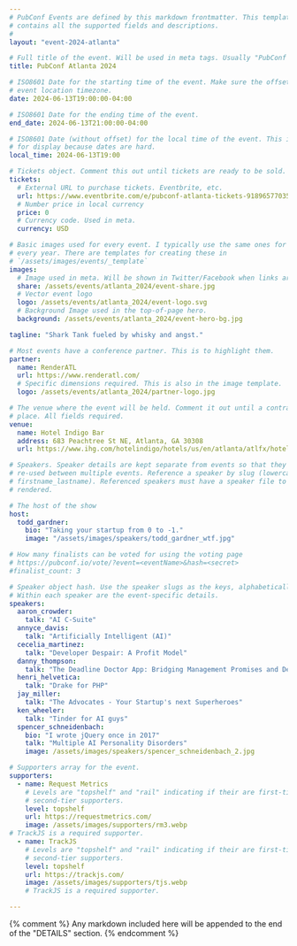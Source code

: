 ```yaml
---
# PubConf Events are defined by this markdown frontmatter. This template
# contains all the supported fields and descriptions.
#
layout: "event-2024-atlanta"

# Full title of the event. Will be used in meta tags. Usually "PubConf City Year"
title: PubConf Atlanta 2024

# ISO8601 Date for the starting time of the event. Make sure the offset is in the
# event location timezone.
date: 2024-06-13T19:00:00-04:00

# ISO8601 Date for the ending time of the event.
end_date: 2024-06-13T21:00:00-04:00

# ISO8601 Date (without offset) for the local time of the event. This is used
# for display because dates are hard.
local_time: 2024-06-13T19:00

# Tickets object. Comment this out until tickets are ready to be sold.
tickets:
  # External URL to purchase tickets. Eventbrite, etc.
  url: https://www.eventbrite.com/e/pubconf-atlanta-tickets-918965770357
  # Number price in local currency
  price: 0
  # Currency code. Used in meta.
  currency: USD

# Basic images used for every event. I typically use the same ones for a location
# every year. There are templates for creating these in
# `/assets/images/events/_template`
images:
  # Image used in meta. Will be shown in Twitter/Facebook when links are shared.
  share: /assets/events/atlanta_2024/event-share.jpg
  # Vector event logo
  logo: /assets/events/atlanta_2024/event-logo.svg
  # Background Image used in the top-of-page hero.
  background: /assets/events/atlanta_2024/event-hero-bg.jpg

tagline: "Shark Tank fueled by whisky and angst."

# Most events have a conference partner. This is to highlight them.
partner:
  name: RenderATL
  url: https://www.renderatl.com/
  # Specific dimensions required. This is also in the image template.
  logo: /assets/events/atlanta_2024/partner-logo.jpg

# The venue where the event will be held. Comment it out until a contract is in
# place. All fields required.
venue:
  name: Hotel Indigo Bar
  address: 683 Peachtree St NE, Atlanta, GA 30308
  url: https://www.ihg.com/hotelindigo/hotels/us/en/atlanta/atlfx/hoteldetail

# Speakers. Speaker details are kept separate from events so that they can be
# re-used between multiple events. Reference a speaker by slug (lowercase,
# firstname_lastname). Referenced speakers must have a speaker file to be
# rendered.

# The host of the show
host:
  todd_gardner:
    bio: "Taking your startup from 0 to -1."
    image: "/assets/images/speakers/todd_gardner_wtf.jpg"

# How many finalists can be voted for using the voting page
# https://pubconf.io/vote/?event=<eventName>&hash=<secret>
#finalist_count: 3

# Speaker object hash. Use the speaker slugs as the keys, alphabetically listed.
# Within each speaker are the event-specific details.
speakers:
  aaron_crowder:
    talk: "AI C-Suite"
  annyce_davis:
    talk: "Artificially Intelligent (AI)"
  cecelia_martinez:
    talk: "Developer Despair: A Profit Model"
  danny_thompson:
    talk: "The Deadline Doctor App: Bridging Management Promises and Developer Realities."
  henri_helvetica:
    talk: "Drake for PHP"
  jay_miller:
    talk: "The Advocates - Your Startup's next Superheroes"
  ken_wheeler:
    talk: "Tinder for AI guys"
  spencer_schneidenbach:
    bio: "I wrote jQuery once in 2017"
    talk: "Multiple AI Personality Disorders"
    image: /assets/images/speakers/spencer_schneidenbach_2.jpg

# Supporters array for the event.
supporters:
  - name: Request Metrics
    # Levels are "topshelf" and "rail" indicating if their are first-tier or
    # second-tier supporters.
    level: topshelf
    url: https://requestmetrics.com/
    image: /assets/images/supporters/rm3.webp
# TrackJS is a required supporter.
  - name: TrackJS
    # Levels are "topshelf" and "rail" indicating if their are first-tier or
    # second-tier supporters.
    level: topshelf
    url: https://trackjs.com/
    image: /assets/images/supporters/tjs.webp
    # TrackJS is a required supporter.

---
```


{% comment %}
Any markdown included here will be appended to the end of the "DETAILS" section.
{% endcomment %}
